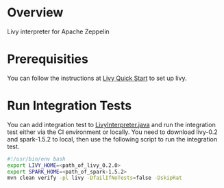 # Overview
Livy interpreter for Apache Zeppelin

# Prerequisities
You can follow the instructions at [Livy Quick Start](http://livy.io/quickstart.html) to set up livy.

# Run Integration Tests
You can add integration test to [LivyInterpreter.java](https://github.com/apache/zeppelin/blob/master/livy/src/test/java/org/apache/zeppelin/livy/LivyInterpreterIT.java) and run the integration test either via the CI environment or locally. You need to download livy-0.2 and spark-1.5.2 to local, then use the following script to run the integration test.

```bash
#!/usr/bin/env bash
export LIVY_HOME=<path_of_livy_0.2.0>
export SPARK_HOME=<path_of_spark-1.5.2>
mvn clean verify -pl livy -DfailIfNoTests=false -DskipRat
```
